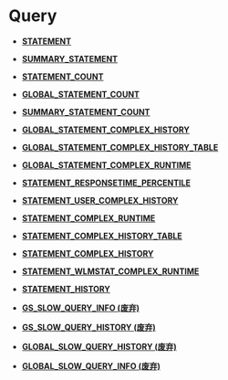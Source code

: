 # Query<a name="EN-US_TOPIC_0289900016"></a>

-   **[STATEMENT](statement.md)**

-   **[SUMMARY\_STATEMENT](summary_statement.md)**

-   **[STATEMENT\_COUNT](statement_count.md)**

-   **[GLOBAL\_STATEMENT\_COUNT](global_statement_count.md)**

-   **[SUMMARY\_STATEMENT\_COUNT](summary_statement_count.md)**

-   **[GLOBAL\_STATEMENT\_COMPLEX\_HISTORY](global_statement_complex_history.md)**

-   **[GLOBAL\_STATEMENT\_COMPLEX\_HISTORY\_TABLE](global_statement_complex_history_table.md)**

-   **[GLOBAL\_STATEMENT\_COMPLEX\_RUNTIME](global_statement_complex_runtime.md)**

-   **[STATEMENT\_RESPONSETIME\_PERCENTILE](statement_responsetime_percentile.md)**

-   **[STATEMENT\_USER\_COMPLEX\_HISTORY](statement_user_complex_history.md)**

-   **[STATEMENT\_COMPLEX\_RUNTIME](statement_complex_runtime.md)**

-   **[STATEMENT\_COMPLEX\_HISTORY\_TABLE](statement_complex_history_table.md)**

-   **[STATEMENT\_COMPLEX\_HISTORY](statement_complex_history.md)**

-   **[STATEMENT\_WLMSTAT\_COMPLEX\_RUNTIME](statement_wlmstat_complex_runtime.md)**

-   **[STATEMENT\_HISTORY](statement_history.md)**

-   **[GS\_SLOW\_QUERY\_INFO \(废弃\)](gs_slow_query_info_废弃.md)**

-   **[GS\_SLOW\_QUERY\_HISTORY \(废弃\)](gs_slow_query_history_废弃.md)**

-   **[GLOBAL\_SLOW\_QUERY\_HISTORY \(废弃\)](global_slow_query_history_废弃.md)**

-   **[GLOBAL\_SLOW\_QUERY\_INFO \(废弃\)](global_slow_query_info_废弃.md)**

